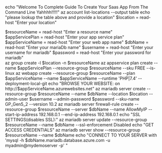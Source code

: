 echo "Welcome To Complete Guide To Create Your Saas App From The Command Line Yahhhh!!!!!"
	 az account list-locations --output table
echo "please lookup the table above and provide a location"
$location = read-host "Enter your location"
	
$resourceName = read-host "Enter a resource name"	
$appServicePlan = read-host "Enter your app service plan"
$appServiceName = read-host "Enter your web app name"
$dbName = read-host "Enter your mariaDb name"
$username = read-host "Enter your username for mariadb"
$password = read-host "Enter your password for mariadb"		
az group create -l $location -n $resourceName
az appservice plan create --name $appServicePlan --resource-group $resourceName --sku FREE --is-linux
az webapp create --resource-group $resourceName --plan $appServiceName --name $appServiceName --runtime 'PHP|7.4' --deployment-local-git
echo "BROWSE YOUR WEBSITE: on http://$appServiceName.azurewebsites.net"
	az mariadb server create --resource-group $resourceName --name $dbName  --location $location --admin-user $username --admin-password $password --sku-name GP_Gen5_2 --version 10.2
	az mariadb server firewall-rule create --resource-group $resourceName --server $dbName --name AllowMyIP --start-ip-address 192.168.0.1 --end-ip-address 192.168.0.1
echo "SSL SETTINGS(disables SSL):"
	az mariadb server update --resource-group $resourceName --name $dbName --ssl-enforcement Disabled
echo "GET ACCESS CREDENTIALS"
	az mariadb server show --resource-group $resourceName --name $dbName
echo "CONNECT TO YOUR SERVER with 'mysql -h $dbName.mariadb.database.azure.com -u myadmin@mydemoserver -p' "